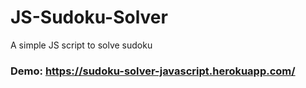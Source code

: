 # JS-Sudoku-Solver
A simple JS script to solve sudoku

### Demo: https://sudoku-solver-javascript.herokuapp.com/
